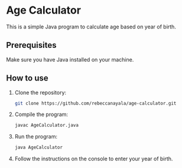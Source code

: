 # Age Calculator

This is a simple Java program to calculate age based on year of birth.

## Prerequisites

Make sure you have Java installed on your machine.

## How to use

1. Clone the repository:

   ```bash
   git clone https://github.com/rebeccanayala/age-calculator.git

2. Compile the program:
   
   ```bash
   javac AgeCalculator.java

3. Run the program:

   ```bash
   java AgeCalculator
   
4. Follow the instructions on the console to enter your year of birth.
